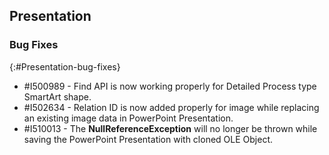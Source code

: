 ## Presentation

### Bug Fixes
{:#Presentation-bug-fixes}

* \#I500989 - Find API is now working properly for Detailed Process type SmartArt shape.
* \#I502634 - Relation ID is now added properly for image while replacing an existing image data in PowerPoint Presentation.
* \#I510013 - The **NullReferenceException** will no longer be thrown while saving the PowerPoint Presentation with cloned OLE Object.

